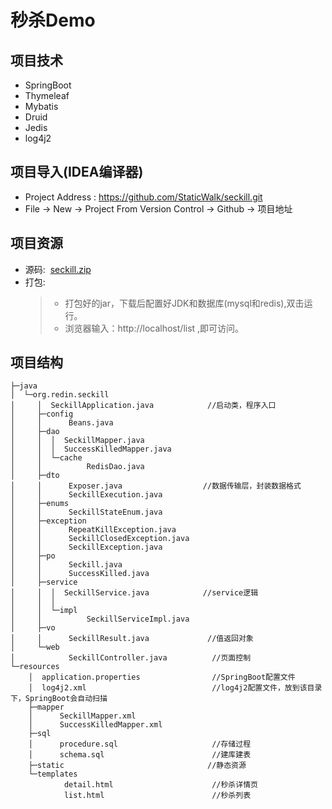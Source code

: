 # 秒杀Demo

## 项目技术
- SpringBoot 
- Thymeleaf 
- Mybatis
- Druid 
- Jedis 
- log4j2

## 项目导入(IDEA编译器)
- Project Address : https://github.com/StaticWalk/seckill.git
- File -> New -> Project From Version Control -> Github -> 项目地址   

## 项目资源
- 源码:  [seckill.zip](https://github.com/StaticWalk/seckill/blob/master/seckill.zip)
- 打包:  
	>- 打包好的jar，下载后配置好JDK和数据库(mysql和redis),双击运行。
	>- 浏览器输入：http://localhost/list ,即可访问。

## 项目结构
```
├─java
│  └─org.redin.seckill
│     │  SeckillApplication.java            //启动类，程序入口
│     ├─config
│     │      Beans.java
│     ├─dao
│     │  │  SeckillMapper.java
│     │  │  SuccessKilledMapper.java
│     │  └─cache
│     │          RedisDao.java
│     ├─dto
│     │      Exposer.java                  //数据传输层，封装数据格式
│     │      SeckillExecution.java
│     ├─enums
│     │      SeckillStateEnum.java
│     ├─exception
│     │      RepeatKillException.java        
│     │      SeckillClosedException.java     
│     │      SeckillException.java           
│     ├─po
│     │      Seckill.java
│     │      SuccessKilled.java
│     ├─service
│     │  │  SeckillService.java            //service逻辑
│     │  │  
│     │  └─impl
│     │          SeckillServiceImpl.java
│     ├─vo
│     │      SeckillResult.java             //值返回对象
│     └─web
│            SeckillController.java          //页面控制                  
└─resources
    │  application.properties                //SpringBoot配置文件
    │  log4j2.xml                            //log4j2配置文件，放到该目录下，SpringBoot会自动扫描
    ├─mapper
    │      SeckillMapper.xml
    │      SuccessKilledMapper.xml
    ├─sql
    │      procedure.sql                     //存储过程
    │      schema.sql                        //建库建表
    ├─static                                //静态资源
    └─templates
            detail.html                      //秒杀详情页
            list.html                        //秒杀列表
            
         
```


